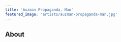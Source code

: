```yaml
---
title: 'Auzman Propaganda, Man'
featured_image: 'artists/auzman-propaganda-man.jpg'
---
```


## About


